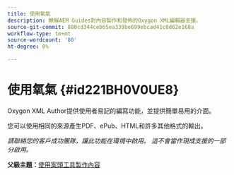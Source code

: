 ```yaml
---
title: 使用氧氣
description: 瞭解AEM Guides對內容製作和發佈的Oxygon XML編輯器支援。
source-git-commit: 880cd344ceb65ea339be699ebcad41c0d62e168a
workflow-type: tm+mt
source-wordcount: '80'
ht-degree: 0%

---
```


# 使用氧氣 {#id221BH0V0UE8}

Oxygon XML Author提供使用者易記的編寫功能，並提供簡單易用的介面。

您可以使用相同的來源產生PDF、ePub、HTML和許多其他格式的輸出。

*請聯絡您的客戶成功團隊，讓此功能在環境中啟用。 這不會當作現成支援的一部分啟用。*

**父級主題：**[&#x200B;使用案頭工具製作內容](author-desktop-tools.md)
